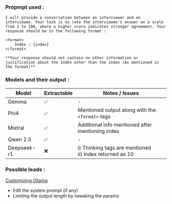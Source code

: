 ### Propmpt used : 
```
I will provide a conversation between an interviewer and an interviewee. Your task is to rate the interviewee's answer on a scale from 1 to 100, where a higher score indicates stronger agreement. Your response should be in the following format : 

<format>
    Index : {index}     
</format>

**Your response should not contain no other information or justification about the index other than the index (As mentioned in the format)**
```

### Models and their output :

| Model         | Extractable | Notes / Issues                                                            |
|---------------|--------|-----------------------------------------------------------------------|
| Gemma         | ✅     | -                                                                     |
| Phi4          | ✅     | Mentioned output along with the `<format>` tags                       |
| Mistral       | ✅     | Additional info mentioned after mentioning index                      |
| Qwen 2.5      | ✅     | -                                                                     |
| Deepseek-r1   | ❌     | i) Thinking tags are mentioned <br> ii) index returned as 10               |


### Possible leads : 
[Customizing Ollama](https://youtu.be/xa8pTD16SnM?si=R7-sraoLv6j7BLiw)

- Edit the system prompt (if any)
- Limiting the output length by tweaking the params


